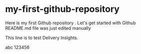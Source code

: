 # my-first-github-repository
Here is my first Github repository . Let's get started with Github
README.md file was just edited manually


This line is to test Delivery Insights.

abc
123456
